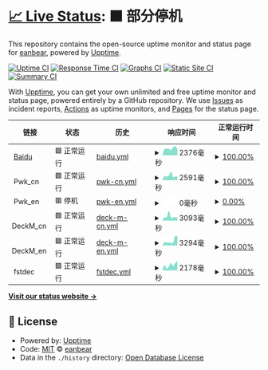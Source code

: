 # [📈 Live Status](https://eanbear.github.io/upptime): <!--live status--> **🟧 部分停机**

This repository contains the open-source uptime monitor and status page for [eanbear](https://eanbear.github.io/upptime), powered by [Upptime](https://github.com/upptime/upptime).

[![Uptime CI](https://github.com/eanbear/upptime/workflows/Uptime%20CI/badge.svg)](https://github.com/eanbear/upptime/actions?query=workflow%3A%22Uptime+CI%22)
[![Response Time CI](https://github.com/eanbear/upptime/workflows/Response%20Time%20CI/badge.svg)](https://github.com/eanbear/upptime/actions?query=workflow%3A%22Response+Time+CI%22)
[![Graphs CI](https://github.com/eanbear/upptime/workflows/Graphs%20CI/badge.svg)](https://github.com/eanbear/upptime/actions?query=workflow%3A%22Graphs+CI%22)
[![Static Site CI](https://github.com/eanbear/upptime/workflows/Static%20Site%20CI/badge.svg)](https://github.com/eanbear/upptime/actions?query=workflow%3A%22Static+Site+CI%22)
[![Summary CI](https://github.com/eanbear/upptime/workflows/Summary%20CI/badge.svg)](https://github.com/eanbear/upptime/actions?query=workflow%3A%22Summary+CI%22)

With [Upptime](https://upptime.js.org), you can get your own unlimited and free uptime monitor and status page, powered entirely by a GitHub repository. We use [Issues](https://github.com/eanbear/upptime/issues) as incident reports, [Actions](https://github.com/eanbear/upptime/actions) as uptime monitors, and [Pages](https://eanbear.github.io/upptime) for the status page.

<!--start: status pages-->
<!-- This summary is generated by Upptime (https://github.com/upptime/upptime) -->
<!-- Do not edit this manually, your changes will be overwritten -->
<!-- prettier-ignore -->
| 链接 | 状态 | 历史 | 响应时间 | 正常运行时间 |
| --- | ------ | ------- | ------------- | ------ |
| <img alt="" src="https://icons.duckduckgo.com/ip3/www.baidu.com.ico" height="13"> [Baidu](https://www.baidu.com) | 🟩 正常运行 | [baidu.yml](https://github.com/eanbear/upptime/commits/HEAD/history/baidu.yml) | <details><summary><img alt="响应时间图像" src="./graphs/baidu/response-time-week.png" height="20"> 2376毫秒</summary><br><a href="https://eanbear.github.io/upptime/history/baidu"><img alt="响应时间 2333" src="https://img.shields.io/endpoint?url=https%3A%2F%2Fraw.githubusercontent.com%2Feanbear%2Fupptime%2FHEAD%2Fapi%2Fbaidu%2Fresponse-time.json"></a><br><a href="https://eanbear.github.io/upptime/history/baidu"><img alt="24 小时响应时间 2468" src="https://img.shields.io/endpoint?url=https%3A%2F%2Fraw.githubusercontent.com%2Feanbear%2Fupptime%2FHEAD%2Fapi%2Fbaidu%2Fresponse-time-day.json"></a><br><a href="https://eanbear.github.io/upptime/history/baidu"><img alt="7 天正常运行时间 2376" src="https://img.shields.io/endpoint?url=https%3A%2F%2Fraw.githubusercontent.com%2Feanbear%2Fupptime%2FHEAD%2Fapi%2Fbaidu%2Fresponse-time-week.json"></a><br><a href="https://eanbear.github.io/upptime/history/baidu"><img alt="30天的正常运行时间 2363" src="https://img.shields.io/endpoint?url=https%3A%2F%2Fraw.githubusercontent.com%2Feanbear%2Fupptime%2FHEAD%2Fapi%2Fbaidu%2Fresponse-time-month.json"></a><br><a href="https://eanbear.github.io/upptime/history/baidu"><img alt="1年的正常运行时间 2358" src="https://img.shields.io/endpoint?url=https%3A%2F%2Fraw.githubusercontent.com%2Feanbear%2Fupptime%2FHEAD%2Fapi%2Fbaidu%2Fresponse-time-year.json"></a></details> | <details><summary><a href="https://eanbear.github.io/upptime/history/baidu">100.00%</a></summary><a href="https://eanbear.github.io/upptime/history/baidu"><img alt="正常运行时间 99.93%" src="https://img.shields.io/endpoint?url=https%3A%2F%2Fraw.githubusercontent.com%2Feanbear%2Fupptime%2FHEAD%2Fapi%2Fbaidu%2Fuptime.json"></a><br><a href="https://eanbear.github.io/upptime/history/baidu"><img alt="24 小时正常运行时间 100.00%" src="https://img.shields.io/endpoint?url=https%3A%2F%2Fraw.githubusercontent.com%2Feanbear%2Fupptime%2FHEAD%2Fapi%2Fbaidu%2Fuptime-day.json"></a><br><a href="https://eanbear.github.io/upptime/history/baidu"><img alt="7 天正常运行时间 100.00%" src="https://img.shields.io/endpoint?url=https%3A%2F%2Fraw.githubusercontent.com%2Feanbear%2Fupptime%2FHEAD%2Fapi%2Fbaidu%2Fuptime-week.json"></a><br><a href="https://eanbear.github.io/upptime/history/baidu"><img alt="30天的正常运行时间 100.00%" src="https://img.shields.io/endpoint?url=https%3A%2F%2Fraw.githubusercontent.com%2Feanbear%2Fupptime%2FHEAD%2Fapi%2Fbaidu%2Fuptime-month.json"></a><br><a href="https://eanbear.github.io/upptime/history/baidu"><img alt="1年的正常运行时间 100.00%" src="https://img.shields.io/endpoint?url=https%3A%2F%2Fraw.githubusercontent.com%2Feanbear%2Fupptime%2FHEAD%2Fapi%2Fbaidu%2Fuptime-year.json"></a></details>
| <img alt="" src="https://icons.duckduckgo.com/ip3/null.ico" height="13"> Pwk_cn | 🟩 正常运行 | [pwk-cn.yml](https://github.com/eanbear/upptime/commits/HEAD/history/pwk-cn.yml) | <details><summary><img alt="响应时间图像" src="./graphs/pwk-cn/response-time-week.png" height="20"> 2591毫秒</summary><br><a href="https://eanbear.github.io/upptime/history/pwk-cn"><img alt="响应时间 2704" src="https://img.shields.io/endpoint?url=https%3A%2F%2Fraw.githubusercontent.com%2Feanbear%2Fupptime%2FHEAD%2Fapi%2Fpwk-cn%2Fresponse-time.json"></a><br><a href="https://eanbear.github.io/upptime/history/pwk-cn"><img alt="24 小时响应时间 2074" src="https://img.shields.io/endpoint?url=https%3A%2F%2Fraw.githubusercontent.com%2Feanbear%2Fupptime%2FHEAD%2Fapi%2Fpwk-cn%2Fresponse-time-day.json"></a><br><a href="https://eanbear.github.io/upptime/history/pwk-cn"><img alt="7 天正常运行时间 2591" src="https://img.shields.io/endpoint?url=https%3A%2F%2Fraw.githubusercontent.com%2Feanbear%2Fupptime%2FHEAD%2Fapi%2Fpwk-cn%2Fresponse-time-week.json"></a><br><a href="https://eanbear.github.io/upptime/history/pwk-cn"><img alt="30天的正常运行时间 3481" src="https://img.shields.io/endpoint?url=https%3A%2F%2Fraw.githubusercontent.com%2Feanbear%2Fupptime%2FHEAD%2Fapi%2Fpwk-cn%2Fresponse-time-month.json"></a><br><a href="https://eanbear.github.io/upptime/history/pwk-cn"><img alt="1年的正常运行时间 2894" src="https://img.shields.io/endpoint?url=https%3A%2F%2Fraw.githubusercontent.com%2Feanbear%2Fupptime%2FHEAD%2Fapi%2Fpwk-cn%2Fresponse-time-year.json"></a></details> | <details><summary><a href="https://eanbear.github.io/upptime/history/pwk-cn">100.00%</a></summary><a href="https://eanbear.github.io/upptime/history/pwk-cn"><img alt="正常运行时间 97.03%" src="https://img.shields.io/endpoint?url=https%3A%2F%2Fraw.githubusercontent.com%2Feanbear%2Fupptime%2FHEAD%2Fapi%2Fpwk-cn%2Fuptime.json"></a><br><a href="https://eanbear.github.io/upptime/history/pwk-cn"><img alt="24 小时正常运行时间 100.00%" src="https://img.shields.io/endpoint?url=https%3A%2F%2Fraw.githubusercontent.com%2Feanbear%2Fupptime%2FHEAD%2Fapi%2Fpwk-cn%2Fuptime-day.json"></a><br><a href="https://eanbear.github.io/upptime/history/pwk-cn"><img alt="7 天正常运行时间 100.00%" src="https://img.shields.io/endpoint?url=https%3A%2F%2Fraw.githubusercontent.com%2Feanbear%2Fupptime%2FHEAD%2Fapi%2Fpwk-cn%2Fuptime-week.json"></a><br><a href="https://eanbear.github.io/upptime/history/pwk-cn"><img alt="30天的正常运行时间 99.85%" src="https://img.shields.io/endpoint?url=https%3A%2F%2Fraw.githubusercontent.com%2Feanbear%2Fupptime%2FHEAD%2Fapi%2Fpwk-cn%2Fuptime-month.json"></a><br><a href="https://eanbear.github.io/upptime/history/pwk-cn"><img alt="1年的正常运行时间 99.92%" src="https://img.shields.io/endpoint?url=https%3A%2F%2Fraw.githubusercontent.com%2Feanbear%2Fupptime%2FHEAD%2Fapi%2Fpwk-cn%2Fuptime-year.json"></a></details>
| <img alt="" src="https://icons.duckduckgo.com/ip3/null.ico" height="13"> Pwk_en | 🟥 停机 | [pwk-en.yml](https://github.com/eanbear/upptime/commits/HEAD/history/pwk-en.yml) | <details><summary><img alt="响应时间图像" src="./graphs/pwk-en/response-time-week.png" height="20"> 0毫秒</summary><br><a href="https://eanbear.github.io/upptime/history/pwk-en"><img alt="响应时间 1391" src="https://img.shields.io/endpoint?url=https%3A%2F%2Fraw.githubusercontent.com%2Feanbear%2Fupptime%2FHEAD%2Fapi%2Fpwk-en%2Fresponse-time.json"></a><br><a href="https://eanbear.github.io/upptime/history/pwk-en"><img alt="24 小时响应时间 0" src="https://img.shields.io/endpoint?url=https%3A%2F%2Fraw.githubusercontent.com%2Feanbear%2Fupptime%2FHEAD%2Fapi%2Fpwk-en%2Fresponse-time-day.json"></a><br><a href="https://eanbear.github.io/upptime/history/pwk-en"><img alt="7 天正常运行时间 0" src="https://img.shields.io/endpoint?url=https%3A%2F%2Fraw.githubusercontent.com%2Feanbear%2Fupptime%2FHEAD%2Fapi%2Fpwk-en%2Fresponse-time-week.json"></a><br><a href="https://eanbear.github.io/upptime/history/pwk-en"><img alt="30天的正常运行时间 0" src="https://img.shields.io/endpoint?url=https%3A%2F%2Fraw.githubusercontent.com%2Feanbear%2Fupptime%2FHEAD%2Fapi%2Fpwk-en%2Fresponse-time-month.json"></a><br><a href="https://eanbear.github.io/upptime/history/pwk-en"><img alt="1年的正常运行时间 0" src="https://img.shields.io/endpoint?url=https%3A%2F%2Fraw.githubusercontent.com%2Feanbear%2Fupptime%2FHEAD%2Fapi%2Fpwk-en%2Fresponse-time-year.json"></a></details> | <details><summary><a href="https://eanbear.github.io/upptime/history/pwk-en">0.00%</a></summary><a href="https://eanbear.github.io/upptime/history/pwk-en"><img alt="正常运行时间 46.11%" src="https://img.shields.io/endpoint?url=https%3A%2F%2Fraw.githubusercontent.com%2Feanbear%2Fupptime%2FHEAD%2Fapi%2Fpwk-en%2Fuptime.json"></a><br><a href="https://eanbear.github.io/upptime/history/pwk-en"><img alt="24 小时正常运行时间 0.00%" src="https://img.shields.io/endpoint?url=https%3A%2F%2Fraw.githubusercontent.com%2Feanbear%2Fupptime%2FHEAD%2Fapi%2Fpwk-en%2Fuptime-day.json"></a><br><a href="https://eanbear.github.io/upptime/history/pwk-en"><img alt="7 天正常运行时间 0.00%" src="https://img.shields.io/endpoint?url=https%3A%2F%2Fraw.githubusercontent.com%2Feanbear%2Fupptime%2FHEAD%2Fapi%2Fpwk-en%2Fuptime-week.json"></a><br><a href="https://eanbear.github.io/upptime/history/pwk-en"><img alt="30天的正常运行时间 0.00%" src="https://img.shields.io/endpoint?url=https%3A%2F%2Fraw.githubusercontent.com%2Feanbear%2Fupptime%2FHEAD%2Fapi%2Fpwk-en%2Fuptime-month.json"></a><br><a href="https://eanbear.github.io/upptime/history/pwk-en"><img alt="1年的正常运行时间 0.00%" src="https://img.shields.io/endpoint?url=https%3A%2F%2Fraw.githubusercontent.com%2Feanbear%2Fupptime%2FHEAD%2Fapi%2Fpwk-en%2Fuptime-year.json"></a></details>
| <img alt="" src="https://icons.duckduckgo.com/ip3/null.ico" height="13"> DeckM_cn | 🟩 正常运行 | [deck-m-cn.yml](https://github.com/eanbear/upptime/commits/HEAD/history/deck-m-cn.yml) | <details><summary><img alt="响应时间图像" src="./graphs/deck-m-cn/response-time-week.png" height="20"> 3093毫秒</summary><br><a href="https://eanbear.github.io/upptime/history/deck-m-cn"><img alt="响应时间 2832" src="https://img.shields.io/endpoint?url=https%3A%2F%2Fraw.githubusercontent.com%2Feanbear%2Fupptime%2FHEAD%2Fapi%2Fdeck-m-cn%2Fresponse-time.json"></a><br><a href="https://eanbear.github.io/upptime/history/deck-m-cn"><img alt="24 小时响应时间 1897" src="https://img.shields.io/endpoint?url=https%3A%2F%2Fraw.githubusercontent.com%2Feanbear%2Fupptime%2FHEAD%2Fapi%2Fdeck-m-cn%2Fresponse-time-day.json"></a><br><a href="https://eanbear.github.io/upptime/history/deck-m-cn"><img alt="7 天正常运行时间 3093" src="https://img.shields.io/endpoint?url=https%3A%2F%2Fraw.githubusercontent.com%2Feanbear%2Fupptime%2FHEAD%2Fapi%2Fdeck-m-cn%2Fresponse-time-week.json"></a><br><a href="https://eanbear.github.io/upptime/history/deck-m-cn"><img alt="30天的正常运行时间 2457" src="https://img.shields.io/endpoint?url=https%3A%2F%2Fraw.githubusercontent.com%2Feanbear%2Fupptime%2FHEAD%2Fapi%2Fdeck-m-cn%2Fresponse-time-month.json"></a><br><a href="https://eanbear.github.io/upptime/history/deck-m-cn"><img alt="1年的正常运行时间 3115" src="https://img.shields.io/endpoint?url=https%3A%2F%2Fraw.githubusercontent.com%2Feanbear%2Fupptime%2FHEAD%2Fapi%2Fdeck-m-cn%2Fresponse-time-year.json"></a></details> | <details><summary><a href="https://eanbear.github.io/upptime/history/deck-m-cn">100.00%</a></summary><a href="https://eanbear.github.io/upptime/history/deck-m-cn"><img alt="正常运行时间 98.77%" src="https://img.shields.io/endpoint?url=https%3A%2F%2Fraw.githubusercontent.com%2Feanbear%2Fupptime%2FHEAD%2Fapi%2Fdeck-m-cn%2Fuptime.json"></a><br><a href="https://eanbear.github.io/upptime/history/deck-m-cn"><img alt="24 小时正常运行时间 100.00%" src="https://img.shields.io/endpoint?url=https%3A%2F%2Fraw.githubusercontent.com%2Feanbear%2Fupptime%2FHEAD%2Fapi%2Fdeck-m-cn%2Fuptime-day.json"></a><br><a href="https://eanbear.github.io/upptime/history/deck-m-cn"><img alt="7 天正常运行时间 100.00%" src="https://img.shields.io/endpoint?url=https%3A%2F%2Fraw.githubusercontent.com%2Feanbear%2Fupptime%2FHEAD%2Fapi%2Fdeck-m-cn%2Fuptime-week.json"></a><br><a href="https://eanbear.github.io/upptime/history/deck-m-cn"><img alt="30天的正常运行时间 99.84%" src="https://img.shields.io/endpoint?url=https%3A%2F%2Fraw.githubusercontent.com%2Feanbear%2Fupptime%2FHEAD%2Fapi%2Fdeck-m-cn%2Fuptime-month.json"></a><br><a href="https://eanbear.github.io/upptime/history/deck-m-cn"><img alt="1年的正常运行时间 97.84%" src="https://img.shields.io/endpoint?url=https%3A%2F%2Fraw.githubusercontent.com%2Feanbear%2Fupptime%2FHEAD%2Fapi%2Fdeck-m-cn%2Fuptime-year.json"></a></details>
| <img alt="" src="https://icons.duckduckgo.com/ip3/null.ico" height="13"> DeckM_en | 🟩 正常运行 | [deck-m-en.yml](https://github.com/eanbear/upptime/commits/HEAD/history/deck-m-en.yml) | <details><summary><img alt="响应时间图像" src="./graphs/deck-m-en/response-time-week.png" height="20"> 3294毫秒</summary><br><a href="https://eanbear.github.io/upptime/history/deck-m-en"><img alt="响应时间 2571" src="https://img.shields.io/endpoint?url=https%3A%2F%2Fraw.githubusercontent.com%2Feanbear%2Fupptime%2FHEAD%2Fapi%2Fdeck-m-en%2Fresponse-time.json"></a><br><a href="https://eanbear.github.io/upptime/history/deck-m-en"><img alt="24 小时响应时间 2165" src="https://img.shields.io/endpoint?url=https%3A%2F%2Fraw.githubusercontent.com%2Feanbear%2Fupptime%2FHEAD%2Fapi%2Fdeck-m-en%2Fresponse-time-day.json"></a><br><a href="https://eanbear.github.io/upptime/history/deck-m-en"><img alt="7 天正常运行时间 3294" src="https://img.shields.io/endpoint?url=https%3A%2F%2Fraw.githubusercontent.com%2Feanbear%2Fupptime%2FHEAD%2Fapi%2Fdeck-m-en%2Fresponse-time-week.json"></a><br><a href="https://eanbear.github.io/upptime/history/deck-m-en"><img alt="30天的正常运行时间 3401" src="https://img.shields.io/endpoint?url=https%3A%2F%2Fraw.githubusercontent.com%2Feanbear%2Fupptime%2FHEAD%2Fapi%2Fdeck-m-en%2Fresponse-time-month.json"></a><br><a href="https://eanbear.github.io/upptime/history/deck-m-en"><img alt="1年的正常运行时间 2692" src="https://img.shields.io/endpoint?url=https%3A%2F%2Fraw.githubusercontent.com%2Feanbear%2Fupptime%2FHEAD%2Fapi%2Fdeck-m-en%2Fresponse-time-year.json"></a></details> | <details><summary><a href="https://eanbear.github.io/upptime/history/deck-m-en">100.00%</a></summary><a href="https://eanbear.github.io/upptime/history/deck-m-en"><img alt="正常运行时间 97.18%" src="https://img.shields.io/endpoint?url=https%3A%2F%2Fraw.githubusercontent.com%2Feanbear%2Fupptime%2FHEAD%2Fapi%2Fdeck-m-en%2Fuptime.json"></a><br><a href="https://eanbear.github.io/upptime/history/deck-m-en"><img alt="24 小时正常运行时间 100.00%" src="https://img.shields.io/endpoint?url=https%3A%2F%2Fraw.githubusercontent.com%2Feanbear%2Fupptime%2FHEAD%2Fapi%2Fdeck-m-en%2Fuptime-day.json"></a><br><a href="https://eanbear.github.io/upptime/history/deck-m-en"><img alt="7 天正常运行时间 100.00%" src="https://img.shields.io/endpoint?url=https%3A%2F%2Fraw.githubusercontent.com%2Feanbear%2Fupptime%2FHEAD%2Fapi%2Fdeck-m-en%2Fuptime-week.json"></a><br><a href="https://eanbear.github.io/upptime/history/deck-m-en"><img alt="30天的正常运行时间 99.95%" src="https://img.shields.io/endpoint?url=https%3A%2F%2Fraw.githubusercontent.com%2Feanbear%2Fupptime%2FHEAD%2Fapi%2Fdeck-m-en%2Fuptime-month.json"></a><br><a href="https://eanbear.github.io/upptime/history/deck-m-en"><img alt="1年的正常运行时间 95.35%" src="https://img.shields.io/endpoint?url=https%3A%2F%2Fraw.githubusercontent.com%2Feanbear%2Fupptime%2FHEAD%2Fapi%2Fdeck-m-en%2Fuptime-year.json"></a></details>
| <img alt="" src="https://icons.duckduckgo.com/ip3/null.ico" height="13"> fstdec | 🟩 正常运行 | [fstdec.yml](https://github.com/eanbear/upptime/commits/HEAD/history/fstdec.yml) | <details><summary><img alt="响应时间图像" src="./graphs/fstdec/response-time-week.png" height="20"> 2178毫秒</summary><br><a href="https://eanbear.github.io/upptime/history/fstdec"><img alt="响应时间 1645" src="https://img.shields.io/endpoint?url=https%3A%2F%2Fraw.githubusercontent.com%2Feanbear%2Fupptime%2FHEAD%2Fapi%2Ffstdec%2Fresponse-time.json"></a><br><a href="https://eanbear.github.io/upptime/history/fstdec"><img alt="24 小时响应时间 1852" src="https://img.shields.io/endpoint?url=https%3A%2F%2Fraw.githubusercontent.com%2Feanbear%2Fupptime%2FHEAD%2Fapi%2Ffstdec%2Fresponse-time-day.json"></a><br><a href="https://eanbear.github.io/upptime/history/fstdec"><img alt="7 天正常运行时间 2178" src="https://img.shields.io/endpoint?url=https%3A%2F%2Fraw.githubusercontent.com%2Feanbear%2Fupptime%2FHEAD%2Fapi%2Ffstdec%2Fresponse-time-week.json"></a><br><a href="https://eanbear.github.io/upptime/history/fstdec"><img alt="30天的正常运行时间 2053" src="https://img.shields.io/endpoint?url=https%3A%2F%2Fraw.githubusercontent.com%2Feanbear%2Fupptime%2FHEAD%2Fapi%2Ffstdec%2Fresponse-time-month.json"></a><br><a href="https://eanbear.github.io/upptime/history/fstdec"><img alt="1年的正常运行时间 1823" src="https://img.shields.io/endpoint?url=https%3A%2F%2Fraw.githubusercontent.com%2Feanbear%2Fupptime%2FHEAD%2Fapi%2Ffstdec%2Fresponse-time-year.json"></a></details> | <details><summary><a href="https://eanbear.github.io/upptime/history/fstdec">100.00%</a></summary><a href="https://eanbear.github.io/upptime/history/fstdec"><img alt="正常运行时间 99.53%" src="https://img.shields.io/endpoint?url=https%3A%2F%2Fraw.githubusercontent.com%2Feanbear%2Fupptime%2FHEAD%2Fapi%2Ffstdec%2Fuptime.json"></a><br><a href="https://eanbear.github.io/upptime/history/fstdec"><img alt="24 小时正常运行时间 100.00%" src="https://img.shields.io/endpoint?url=https%3A%2F%2Fraw.githubusercontent.com%2Feanbear%2Fupptime%2FHEAD%2Fapi%2Ffstdec%2Fuptime-day.json"></a><br><a href="https://eanbear.github.io/upptime/history/fstdec"><img alt="7 天正常运行时间 100.00%" src="https://img.shields.io/endpoint?url=https%3A%2F%2Fraw.githubusercontent.com%2Feanbear%2Fupptime%2FHEAD%2Fapi%2Ffstdec%2Fuptime-week.json"></a><br><a href="https://eanbear.github.io/upptime/history/fstdec"><img alt="30天的正常运行时间 99.54%" src="https://img.shields.io/endpoint?url=https%3A%2F%2Fraw.githubusercontent.com%2Feanbear%2Fupptime%2FHEAD%2Fapi%2Ffstdec%2Fuptime-month.json"></a><br><a href="https://eanbear.github.io/upptime/history/fstdec"><img alt="1年的正常运行时间 99.56%" src="https://img.shields.io/endpoint?url=https%3A%2F%2Fraw.githubusercontent.com%2Feanbear%2Fupptime%2FHEAD%2Fapi%2Ffstdec%2Fuptime-year.json"></a></details>

<!--end: status pages-->

[**Visit our status website →**](https://eanbear.github.io/upptime)

## 📄 License

- Powered by: [Upptime](https://github.com/upptime/upptime)
- Code: [MIT](./LICENSE) © [eanbear](https://eanbear.github.io/upptime)
- Data in the `./history` directory: [Open Database License](https://opendatacommons.org/licenses/odbl/1-0/)
